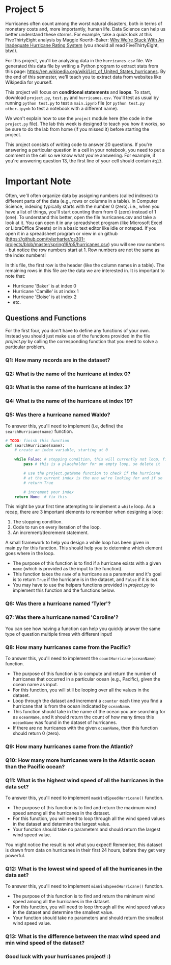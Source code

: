 # Project 5

Hurricanes often count among the worst natural disasters, both in terms of
monetary costs and, more importantly, human life.  Data Science can
help us better understand these storms.  For example, take a quick
look at this FiveThirtyEight analysis by Maggie Koerth-Baker:
[Why We're Stuck With An Inadequate Hurricane Rating System](https://fivethirtyeight.com/features/why-were-stuck-with-an-inadequate-hurricane-rating-system/)
(you should all read FiveThirtyEight, btw!).

For this project, you'll be analyzing data in the `hurricanes.csv`
file.  We generated this data file by writing a Python program to
extract stats from this page:
https://en.wikipedia.org/wiki/List_of_United_States_hurricanes.  By
the end of this semester, we'll teach you to extract data from
websites like Wikipedia for yourself.

This project will focus on **conditional statements** and
**loops**. To start, download `project.py`, `test.py` and
`hurricanes.csv`.  You'll test as usual by running `python test.py` to
test a `main.ipynb` file (or `python test.py other.ipynb` to test a
notebook with a different name).

We won't explain how to use the `project` module here (the code in the
`project.py` file).  The lab this week is designed to teach you how it
works, so be sure to do the lab from home (if you missed it) before
starting the project.

This project consists of writing code to answer 20 questions.  If
you're answering a particular question in a cell in your notebook, you
need to put a comment in the cell so we know what you're answering.
For example, if you're answering question 13, the first line of your
cell should contain `#q13`.

# Important Note

Often, we'll often organize data by assigning numbers (called indexes)
to different parts of the data (e.g., rows or columns in a table). In
Computer Science, indexing typically starts with the number 0 (zero).
i.e., when you have a list of things, you'll start counting them from
0 (zero) instead of 1 (one). To understand this better, open the file
hurricanes.csv and take a look at it. You can open it in any
spreadsheet program (like Microsoft Excel or LibraOffice Sheets) or in
a basic text editor like idle or notepad. If you open it in a
spreadsheet program or view in on github
(https://github.com/tylerharter/cs301-projects/blob/master/spring19/p5/hurricanes.csv)
you will see row numbers - but notice the row numbers start at 1. Row
numbers are not the same as the index numbers!

In this file, the
first row is the header (like the column names in a table).
The remaining rows in this file are the data we are interested in.
It is important to note that:
* Hurricane 'Baker' is at index 0
* Hurricane 'Camille' is at index 1
* Hurricane 'Eloise' is at index 2
* etc.

## Questions and Functions

For the first four, you don't have to define
any functions of your own. Instead you should just make use of the
functions provided in the file *project.py* by calling the corresponding
function that you need to solve a particular problem.
### Q1: How many records are in the dataset?
### Q2: What is the name of the hurricane at index 0?
### Q3: What is the name of the hurricane at index 3?
### Q4: What is the name of the hurricane at index 19?

### Q5: Was there a hurricane named Waldo?

To answer this, you'll need to implement (i.e, define) the `searchHurricane(name)` function.

```python
# TODO: finish this function
def searchHurricane(name):
    # create an index variable, starting at 0

    while False: # stopping condition, this will currently not loop, fix it
        pass # this is a placeholder for an empty loop, so delete it

        # use the project.getName function to check if the hurricane
        # at the current index is the one we're looking for and if so
        # return True

        # increment your index
    return None  # fix this
```

This might be your first time attempting to implement a `while` loop.
As a recap, there are 3 important elements to remember when designing a loop:

1. The stopping condition.
2. Code to run on every iteration of the loop.
3. An increment/decrement statement.

A small framework to help you design a while loop has been given in main.py for this function.
This should help you to determine which element goes where in the loop.
* The purpose of this function is to find if a hurricane exists with a given
`name` (which is provided as the input to the function).
* This function takes the `name` of a hurricane as a parameter
and it's goal is to return `True` if the hurricane is in the dataset, and
`False` if it is not.
* You may have to use the helpers functions provided in *project.py*
to implement this function and the functions below.

### Q6: Was there a hurricane named 'Tyler'?

### Q7: Was there a hurricane named 'Caroline'?
You can see how having a function can help you quickly answer the same type of question multiple times with different input!

### Q8: How many hurricanes came from the Pacific?

To answer this, you'll need to implement the `countHurricane(oceanName)` function.
* The purpose of this function is to compute and return the number of
hurricanes that occurred in a particular ocean (e.g., Pacific), given the
ocean name as input.
* For this function, you will still be looping over all the values in the dataset.
* Loop through the dataset and increment a `counter` each time you find a hurricane that is from the ocean indicated by `oceanName`.
* This function should take in the name of the ocean you are searching for as `oceanName`, and it should return the count of how many times this `oceanName` was found in the dataset of hurricanes.
* If there are no hurricanes with the given `oceanName`, then this function should return 0 (zero).

### Q9: How many hurricanes came from the Atlantic?

### Q10: How many more hurricanes were in the Atlantic ocean than the Pacific ocean?

### Q11: What is the highest wind speed of all the hurricanes in the data set?

To answer this, you'll need to implement `maxWindSpeedHurricane()` function.
* The purpose of this function is to find and return the maximum wind speed
among all the hurricanes in the dataset.
* For this function, you will need to loop through all the wind speed values in the dataset and determine the largest value.
* Your function should take no parameters and should return the largest wind speed value.

You might notice the result is not what you expect! Remember, this dataset is drawn from data on hurricanes in their first 24 hours, before they get very powerful.

### Q12: What is the lowest wind speed of all the hurricanes in the data set?
To answer this, you'll need to implement  `minWindSpeedHurricane()` function.
* The purpose of this function is to find and return the minimum wind speed
among all the hurricanes in the dataset.
* For this function, you will need to loop through all the wind speed values in the dataset and determine the smallest value.
* Your function should take no parameters and should return the smallest wind speed value.


### Q13: What is the difference between the max wind speed and min wind speed of the dataset?


### Good luck with your hurricanes project! :)
